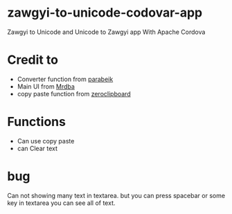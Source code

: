 # zawgyi-to-unicode-codovar-app
Zawgyi to Unicode and Unicode to Zawgyi app With Apache Cordova

Credit to
=========
* Converter function from [parabeik](https://github.com/ngwestar/parabaik)
* Main UI from [Mrdba](http://mrdba.info/zawgyi-converter/)
* copy paste function from [zeroclipboard](https://github.com/zeroclipboard/zeroclipboard)

Functions
=========
* Can use copy paste
* can Clear text

bug
===
Can not showing many text in textarea. but you can press spacebar or some key in textarea you can see all of text.
